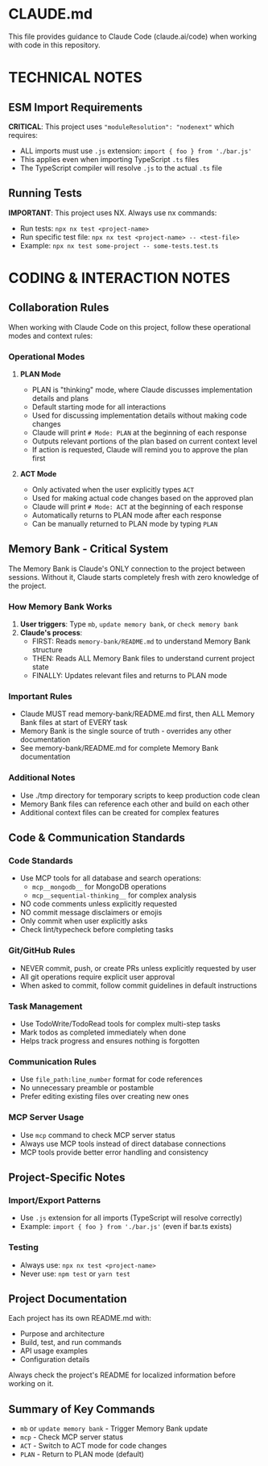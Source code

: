 # CLAUDE.md

This file provides guidance to Claude Code (claude.ai/code) when working with code in this repository.

# TECHNICAL NOTES

## ESM Import Requirements
**CRITICAL**: This project uses `"moduleResolution": "nodenext"` which requires:
- ALL imports must use `.js` extension: `import { foo } from './bar.js'`
- This applies even when importing TypeScript `.ts` files
- The TypeScript compiler will resolve `.js` to the actual `.ts` file

## Running Tests
**IMPORTANT**: This project uses NX. Always use nx commands:
- Run tests: `npx nx test <project-name>`
- Run specific test file: `npx nx test <project-name> -- <test-file>`
- Example: `npx nx test some-project -- some-tests.test.ts`

# CODING & INTERACTION NOTES

## Collaboration Rules

When working with Claude Code on this project, follow these operational modes and context rules:

### Operational Modes

1. **PLAN Mode**
   - PLAN is "thinking" mode, where Claude discusses implementation details and plans 
   - Default starting mode for all interactions
   - Used for discussing implementation details without making code changes
   - Claude will print `# Mode: PLAN` at the beginning of each response
   - Outputs relevant portions of the plan based on current context level
   - If action is requested, Claude will remind you to approve the plan first

2. **ACT Mode**
   - Only activated when the user explicitly types `ACT`
   - Used for making actual code changes based on the approved plan
   - Claude will print `# Mode: ACT` at the beginning of each response
   - Automatically returns to PLAN mode after each response
   - Can be manually returned to PLAN mode by typing `PLAN`

## Memory Bank - Critical System

The Memory Bank is Claude's ONLY connection to the project between sessions. Without it, Claude starts completely fresh with zero knowledge of the project.

### How Memory Bank Works

1. **User triggers**: Type `mb`, `update memory bank`, or `check memory bank`
2. **Claude's process**:
   - FIRST: Reads `memory-bank/README.md` to understand Memory Bank structure
   - THEN: Reads ALL Memory Bank files to understand current project state
   - FINALLY: Updates relevant files and returns to PLAN mode

### Important Rules

- Claude MUST read memory-bank/README.md first, then ALL Memory Bank files at start of EVERY task
- Memory Bank is the single source of truth - overrides any other documentation
- See memory-bank/README.md for complete Memory Bank documentation

### Additional Notes

- Use ./tmp directory for temporary scripts to keep production code clean
- Memory Bank files can reference each other and build on each other
- Additional context files can be created for complex features

## Code & Communication Standards

### Code Standards
- Use MCP tools for all database and search operations:
  - `mcp__mongodb__` for MongoDB operations
  - `mcp__sequential-thinking__` for complex analysis
- NO code comments unless explicitly requested
- NO commit message disclaimers or emojis
- Only commit when user explicitly asks
- Check lint/typecheck before completing tasks

### Git/GitHub Rules
- NEVER commit, push, or create PRs unless explicitly requested by user
- All git operations require explicit user approval
- When asked to commit, follow commit guidelines in default instructions

### Task Management
- Use TodoWrite/TodoRead tools for complex multi-step tasks
- Mark todos as completed immediately when done
- Helps track progress and ensures nothing is forgotten

### Communication Rules
- Use `file_path:line_number` format for code references
- No unnecessary preamble or postamble
- Prefer editing existing files over creating new ones

### MCP Server Usage
- Use `mcp` command to check MCP server status
- Always use MCP tools instead of direct database connections
- MCP tools provide better error handling and consistency

## Project-Specific Notes

### Import/Export Patterns
- Use `.js` extension for all imports (TypeScript will resolve correctly)
- Example: `import { foo } from './bar.js'` (even if bar.ts exists)

### Testing
- Always use: `npx nx test <project-name>`
- Never use: `npm test` or `yarn test`

## Project Documentation

Each project has its own README.md with:
- Purpose and architecture
- Build, test, and run commands  
- API usage examples
- Configuration details

Always check the project's README for localized information before working on it.

## Summary of Key Commands

- `mb` or `update memory bank` - Trigger Memory Bank update
- `mcp` - Check MCP server status
- `ACT` - Switch to ACT mode for code changes
- `PLAN` - Return to PLAN mode (default)
